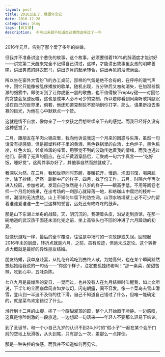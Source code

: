 ```yaml
---
layout: post
title: 2016过去了，我很怀念它
date: 2016-12-28
categories: blog
tags: [异文录]
description:  不写出来就不知道自己竟然这样过了一年
---
```



2016年元旦，告别了那个爱了多年的姑娘。

但我并不准备讲这个悲伤的故事，这个故事，必须要借着110%的醉酒度才能讲好——讲完第二天醒来完全不记得自己讲过，这样，才能讲出故事里女孩的明眸善睐，讲出男孩的鲜衣怒马，讲出岁月的起承转合，讲出再见的泪流满面。

所以坐在窗外大雪纷飞的办工桌前，那样的气氛是绝不会有的，在呼呼的暖气声中，回忆只能像被乱序播放的歌单，随机出现，五分钟后又匆匆消失，在加湿器飘渺的细雾中，即使听到了让你虎躯一震的歌曲，也不值得按下replay键——对回忆的贪婪会急速反噬，这也是成年人必不可少的克制，所以若你看到同桌听歌抖腿沉浸在自己的世界里，倘若，他还知道克制些不影响到你打字，那么，请果断投去羡慕的目光，为他在心中默默点一个赞。

这就是情不自禁，像你亲了一个女孩之后想继续亲下去的感觉。而我已经好久没有这种感觉了。

二月，跟朋友在羊肉火锅店里，我向他诉说我这一个月来的困惑与失落，虽然一句话没有提感情，但是那塑料杯子里的黄酒，黑色铁锅里的白汤，土色炉子，黑色焦炭，红色火焰，邻桌喧嚣的噪音，用察觉不到的波动传达着我的情绪，而我也通过他们，获得了无声的回应。在半斤黄酒穿肠后，汇聚成一句六字真言——“吃好饭，睡好觉”。这两件事办好了，其他事自然而然就成了。

我深以为然，在三月，我和世界同时苏醒，春暖花开，慢跑，泡图书馆，喝果蔬汁，除了抄经，俨然一副新中产的样子，四月，找了份工作。五月，时隔六年再次进入校园，参加考试，发现自己依然是十八岁的样子——眼高手低。不用等阅卷老师一个月后的结果，在出考场的一刹那心就碎落一地，和珞珈山中腐烂的枝叶一样，潮湿的无法燃烧。山上不知何年留下的防空洞，山顶水塔墙壁上必不可少的留着谁谁爱谁谁一生一世这样的誓言，远处还有咚咚咚的鼓声。

那是山下东湖上龙舟的战鼓，天，阴沉沉的，我硬着头皮，沿湖走到旅馆，在那一碗地道的武汉热干面还未消化完之前，坐上高铁头也不回的冲进了六月躁动的初夏。

就像玩游戏一样，最后的全军覆没，往往是中场时的一次放肆或失误。回想起2016年末的崩盘，转折点就是六月，之前，虽有败迹，但远未成定论。这个转折点大概就是最好的异性朋友结婚。

朋友结婚，我单身赴宴，从礼花齐鸣吃到曲终人散，为她高兴，也在某个瞬间黯然想起她给我说的一句话——“你这个样子，注定要孤独终老啊！”那一桌菜，酸甜苦辣，吃到心中，五味杂陈。

七八九月是最燥热的夏日，一晃而过，也并没有人在九月结束时叫醒我，如上文所说，下半年的全面崩盘简直如梦似幻，闪电朝露，间不容发。像一个菜鸟去雪山滑雪，登山到一半迫不及待的往下滑，自己不知道自己错过了什么，但唯一能确定的，就是菜鸟肯定错过了什么。

滑行到十二月的山脚，摔了一个醍醐灌顶的跤，整个人开始趋于冷静。一边感叹，这真是惊险刺激的一段旅途，一边想起一句话来——年轻人不要那么轻易下结论。

到了圣诞节，和一个小自己九岁的认识不到24小时的“假小子”一起在某个会所门前的空地上玩滑板，从头到尾，只有那么一次，差那么一点摔倒。

那是一种失控的快感，而我并不知道如何再见它。



----


